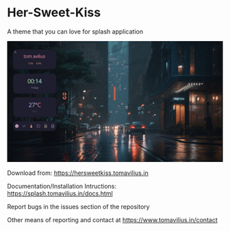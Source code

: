 # Her-Sweet-Kiss
A theme that you can love for splash application

![Her Sweet Kiss Demo](https://github.com/tom-avilius/hersweetkiss.github.io/blob/master/assets/img/S6.jpg "Her Sweet Kiss")

Download from: https://hersweetkiss.tomavilius.in

Documentation/Installation Intructions: https://splash.tomavilius.in/docs.html

Report bugs in the issues section of the repository

Other means of reporting and contact at https://www.tomavilius.in/contact

